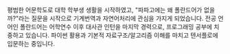 평범한 어문학도로 대학 학부생 생활을 시작하였고, "파파고에는 왜 폴란드어가 없을까?"라는 질문을 시작으로 기계번역과 자연어처리에 관심을 가지게 되었습니다.
전공 언어인 폴란드어는 어학연수 이후 대사관 인턴을 마지막 경력으로, 프로그래밍 공부에 치중하고 있습니다.
파이썬 활용과 기본적 자료구조/알고리즘 이해를 마치고 텐서플로에 입문하는 중입니다.

<!---
jangjoo2/jangjoo2 is a ✨ special ✨ repository because its `README.md` (this file) appears on your GitHub profile.
You can click the Preview link to take a look at your changes.
--->
